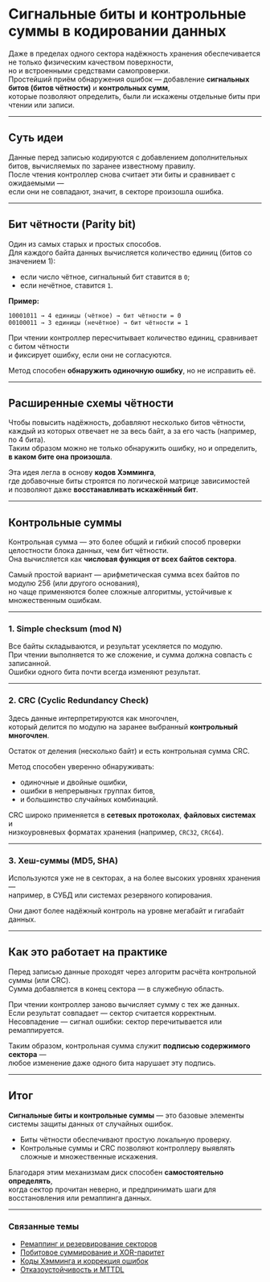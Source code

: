 # Сигнальные биты и контрольные суммы в кодировании данных

Даже в пределах одного сектора надёжность хранения обеспечивается не только физическим качеством поверхности,  
но и встроенными средствами самопроверки.  
Простейший приём обнаружения ошибок — добавление **сигнальных битов (битов чётности)** и **контрольных сумм**,  
которые позволяют определить, были ли искажены отдельные биты при чтении или записи.

---

## Суть идеи

Данные перед записью кодируются с добавлением дополнительных битов, вычисляемых по заранее известному правилу.  
После чтения контроллер снова считает эти биты и сравнивает с ожидаемыми —  
если они не совпадают, значит, в секторе произошла ошибка.

---

## Бит чётности (Parity bit)

Один из самых старых и простых способов.  
Для каждого байта данных вычисляется количество единиц (битов со значением 1):

- если число чётное, сигнальный бит ставится в `0`;  
- если нечётное, ставится `1`.

**Пример:**
```
10001011 → 4 единицы (чётное) → бит чётности = 0
00100011 → 3 единицы (нечётное) → бит чётности = 1
```

При чтении контроллер пересчитывает количество единиц, сравнивает с битом чётности  
и фиксирует ошибку, если они не согласуются.  

Метод способен **обнаружить одиночную ошибку**, но не исправить её.

---

## Расширенные схемы чётности

Чтобы повысить надёжность, добавляют несколько битов чётности,  
каждый из которых отвечает не за весь байт, а за его часть (например, по 4 бита).  
Таким образом можно не только обнаружить ошибку, но и определить, **в каком бите она произошла**.  

Эта идея легла в основу **кодов Хэмминга**,  
где добавочные биты строятся по логической матрице зависимостей  
и позволяют даже **восстанавливать искажённый бит**.

---

## Контрольные суммы

Контрольная сумма — это более общий и гибкий способ проверки целостности блока данных, чем бит чётности.  
Она вычисляется как **числовая функция от всех байтов сектора**.  

Самый простой вариант — арифметическая сумма всех байтов по модулю 256 (или другого основания),  
но чаще применяются более сложные алгоритмы, устойчивые к множественным ошибкам.

---

### 1. Simple checksum (mod N)

Все байты складываются, и результат усекляется по модулю.  
При чтении выполняется то же сложение, и сумма должна совпасть с записанной.  
Ошибки одного бита почти всегда изменяют результат.

---

### 2. CRC (Cyclic Redundancy Check)

Здесь данные интерпретируются как многочлен,  
который делится по модулю на заранее выбранный **контрольный многочлен**.  

Остаток от деления (несколько байт) и есть контрольная сумма CRC.  

Метод способен уверенно обнаруживать:

- одиночные и двойные ошибки,  
- ошибки в непрерывных группах битов,  
- и большинство случайных комбинаций.  

CRC широко применяется в **сетевых протоколах**, **файловых системах** и  
низкоуровневых форматах хранения (например, `CRC32`, `CRC64`).

---

### 3. Хеш-суммы (MD5, SHA)

Используются уже не в секторах, а на более высоких уровнях хранения —  
например, в СУБД или системах резервного копирования.  

Они дают более надёжный контроль на уровне мегабайт и гигабайт данных.

---

## Как это работает на практике

Перед записью данные проходят через алгоритм расчёта контрольной суммы (или CRC).  
Сумма добавляется в конец сектора — в служебную область.  

При чтении контроллер заново вычисляет сумму с тех же данных.  
Если результат совпадает — сектор считается корректным.  
Несовпадение — сигнал ошибки: сектор перечитывается или ремаппируется.  

Таким образом, контрольная сумма служит **подписью содержимого сектора** —  
любое изменение даже одного бита нарушает эту подпись.

---

## Итог

**Сигнальные биты и контрольные суммы** — это базовые элементы системы защиты данных от случайных ошибок.  

- Биты чётности обеспечивают простую локальную проверку.  
- Контрольные суммы и CRC позволяют контроллеру выявлять сложные и множественные искажения.  

Благодаря этим механизмам диск способен **самостоятельно определять**,  
когда сектор прочитан неверно, и предпринимать шаги для восстановления или ремаппинга данных.

---

### Связанные темы

- [Ремаппинг и резервирование секторов](../Redundancy/Remapping_and_SectorSparing.md)  
- [Побитовое суммирование и XOR-паритет](../Redundancy/Parity_and_XOR.md)  
- [Коды Хэмминга и коррекция ошибок](../FaultTolerance/ErrorCorrection.md)  
- [Отказоустойчивость и MTTDL](../FaultTolerance/MTBF_and_MTTDL.md)


